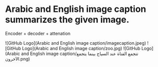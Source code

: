 # Arabic and English image caption summarizes the given image.

Encoder + decoder + attenation

![GitHub Logo](Arabic and English image caption/imagecaption.jpeg)
![GitHub Logo](Arabic and English image caption/zoo.jpg)
![GitHub Logo](Arabic and English image caption/تتجمع الفتاة عند السياج بينما يتجمع الآخرون.png)





